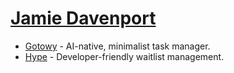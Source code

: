 # [Jamie Davenport](https://www.jxd.dev/)

- [Gotowy](https://gotowy.jxd.dev) - AI-native, minimalist task manager.
- [Hype](https://www.buildhype.dev) - Developer-friendly waitlist management.
